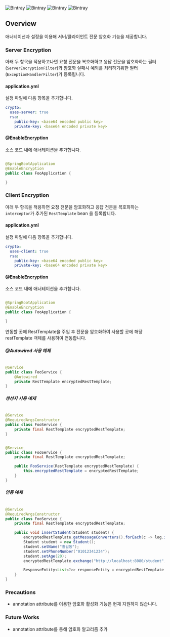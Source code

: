 ![Bintray](https://img.shields.io/badge/library-0.0.1--SNAPSHOT-red)
![Bintray](https://img.shields.io/badge/java-1.8-orange)
![Bintray](https://img.shields.io/badge/spring--boot-2.4.5-yellowgreen)
![Bintray](https://img.shields.io/badge/junit-5-blue)

## Overview

애너테이션과 설정을 이용해 서버/클라이언트 전문 암호화 기능을 제공합니다.

### Server Encryption

아래 두 항목을 적용하고나면 요청 전문을 복호화하고 응답 전문을 암호화하는 필터(`ServerEncryptionFilter`)와 암호화 실패시 예외를 처리하기위한 필터(`ExceptionHandlerFilter`)가
등록됩니다.

#### application.yml

설정 파일에 다음 항목을 추가합니다.

```yaml
crypto:
  uses-server: true
  rsa:
    public-key: <base64 encoded public key>
    private-key: <base64 encoded private key>
```

#### @EnableEncryption

소스 코드 내에 애너테이션을 추가합니다.

```java

@SpringBootApplication
@EnableEncryption
public class FooApplication {

}
```

### Client Encryption

아래 두 항목을 적용하면 요청 전문을 암호화하고 응답 전문을 복호화하는 `interceptor`가 추가된 `RestTemplate` bean 을 등록합니다.

#### application.yml

설정 파일에 다음 항목을 추가합니다.

```yaml
crypto:
  uses-client: true
  rsa:
    public-key: <base64 encoded public key>
    private-key: <base64 encoded private key>
```

#### @EnableEncryption

소스 코드 내에 애너테이션을 추가합니다.

```java

@SpringBootApplication
@EnableEncryption
public class FooApplication {

}
```

연동할 곳에 RestTemplate을 주입 후 전문을 암호화하여 사용할 곳에 해당 restTemplate 객체를 사용하여 연동합니다.

##### @Autowired 사용 예제

```java

@Service
public class FooService {
    @Autowired
    private RestTemplate encryptedRestTemplate;
}
```

##### 생성자 사용 예제

```java

@Service
@RequiredArgsConstructor
public class FooService {
    private final RestTemplate encryptedRestTemplate;
}
```

```java

@Service
public class FooService {
    private final RestTemplate encryptedRestTemplate;

    public FooService(RestTemplate encryptedRestTemplate) {
        this.encryptedRestTemplate = encryptedRestTemplate;
    }
}
```

##### 연동 예제

```java

@Service
@RequiredArgsConstructor
public class FooService {
    private final RestTemplate encryptedRestTemplate;

    public void insertStudent(Student student) {
        encryptedRestTemplate.getMessageConverters().forEach(c -> log.info("{}", c));
        Student student = new Student();
        student.setName("홍길동");
        student.setPhoneNumber("01012341234");
        student.setAge(20);
        encryptedRestTemplate.exchange("http://localhost:8080/student", HttpMethod.POST, new HttpEntity<>(student), Void.class);

        ResponseEntity<List<?>> responseEntity = encryptedRestTemplate.exchange("http://localhost:8080/students", HttpMethod.GET, new HttpEntity<>(null), ParameterizedTypeReference.forType(List.class));
    }
}
```

### Precautions

* annotation attribute를 이용한 암호화 활성화 기능은 현재 지원하지 않습니다.

### Future Works

* annotation attribute를 통해 암호화 알고리즘 추가
